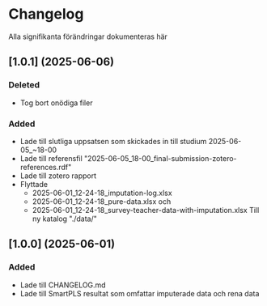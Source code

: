 # Changelog

Alla signifikanta förändringar dokumenteras här

## [1.0.1] (2025-06-06)
### Deleted
- Tog bort onödiga filer
### Added
- Lade till slutliga uppsatsen som skickades in till studium 2025-06-05_~18-00
- Lade till referensfil "2025-06-05_18-00_final-submission-zotero-references.rdf"
- Lade till zotero rapport
- Flyttade
    * 2025-06-01_12-24-18_imputation-log.xlsx
    * 2025-06-01_12-24-18_pure-data.xlsx och
    * 2025-06-01_12-24-18_survey-teacher-data-with-imputation.xlsx
    Till ny katalog "./data/"

## [1.0.0] (2025-06-01)
### Added
- Lade till CHANGELOG.md
- Lade till SmartPLS resultat som omfattar imputerade data och rena data

